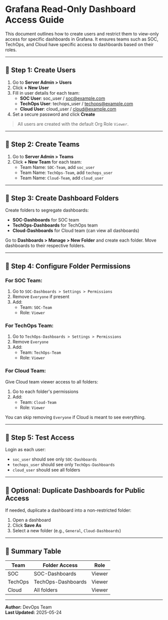 # Grafana Read-Only Dashboard Access Guide

This document outlines how to create users and restrict them to view-only access for specific dashboards in Grafana. It ensures teams such as SOC, TechOps, and Cloud have specific access to dashboards based on their roles.

---

## 👤 Step 1: Create Users

1. Go to **Server Admin > Users**
2. Click **+ New User**
3. Fill in user details for each team:
   - **SOC User**: soc_user / soc@example.com
   - **TechOps User**: techops_user / techops@example.com
   - **Cloud User**: cloud_user / cloud@example.com
4. Set a secure password and click **Create**

> All users are created with the default Org Role `Viewer`.

---

## 👥 Step 2: Create Teams

1. Go to **Server Admin > Teams**
2. Click **+ New Team** for each team:
   - Team Name: `SOC-Team`, add `soc_user`
   - Team Name: `TechOps-Team`, add `techops_user`
   - Team Name: `Cloud-Team`, add `cloud_user`

---

## 📁 Step 3: Create Dashboard Folders

Create folders to segregate dashboards:

- **SOC-Dashboards** for SOC team
- **TechOps-Dashboards** for TechOps team
- **Cloud-Dashboards** for Cloud team (can view all dashboards)

Go to **Dashboards > Manage > New Folder** and create each folder. Move dashboards to their respective folders.

---

## 🔐 Step 4: Configure Folder Permissions

### For SOC Team:
1. Go to `SOC-Dashboards > Settings > Permissions`
2. Remove `Everyone` if present
3. Add:
   - Team: `SOC-Team`
   - Role: `Viewer`

### For TechOps Team:
1. Go to `TechOps-Dashboards > Settings > Permissions`
2. Remove `Everyone`
3. Add:
   - Team: `TechOps-Team`
   - Role: `Viewer`

### For Cloud Team:
Give Cloud team viewer access to all folders:
1. Go to each folder's permissions
2. Add:
   - Team: `Cloud-Team`
   - Role: `Viewer`

You can skip removing `Everyone` if Cloud is meant to see everything.

---

## 🧪 Step 5: Test Access

Login as each user:
- `soc_user` should see only `SOC-Dashboards`
- `techops_user` should see only `TechOps-Dashboards`
- `cloud_user` should see all folders

---

## 🔄 Optional: Duplicate Dashboards for Public Access

If needed, duplicate a dashboard into a non-restricted folder:
1. Open a dashboard
2. Click **Save As**
3. Select a new folder (e.g., `General`, `Cloud-Dashboards`)

---

## 🔐 Summary Table
| Team      | Folder Access           | Role    |
|-----------|--------------------------|---------|
| SOC       | SOC-Dashboards           | Viewer  |
| TechOps   | TechOps-Dashboards       | Viewer  |
| Cloud     | All folders              | Viewer  |

---

**Author:** DevOps Team  
**Last Updated:** 2025-05-24

